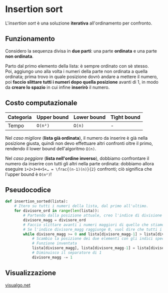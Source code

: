 # Insertion sort

L'_insertion sort_ è una soluzione **iterativa** all'ordinamento per confronto.

## Funzionamento

Considero la sequenza divisa in **due parti**: una parte **ordinata** e una parte **non ordinata**.

Parto dal primo elemento della lista: è sempre ordinato con sè stesso.  
Poi, aggiungo uno alla volta i numeri della parte non ordinata a quella ordinata; prima trovo in quale posizione dovrò andare a mettere il numero, poi **faccio slittare tutti i numeri dopo quella posizione** avanti di 1, in modo da **creare lo spazio** in cui infine **inserirò** il numero.

## Costo computazionale

| Categoria | Upper bound | Lower bound | Tight bound |
|-----------|-------------|-------------|-------------|
| Tempo | `O(n²)` | `Ω(n)` | - |

Nel _caso migliore_ (**lista già ordinata**), il numero da inserire è già nella posizione giusta, quindi non devo effettuare altri confronti oltre il primo, rendendo il lower bound dell'algoritmo `Ω(n)`.

Nel _caso peggiore_ (**lista nell'ordine inverso**), dobbiamo confrontare il numero da inserire con tutti gli altri nella parte ordinata: dobbiamo allora eseguire `1+2+3+4+5+… = \frac{(n-1)(n)}{2}` confronti; ciò significa che l'upper bound è `O(n²)`!

## Pseudocodice

```python
def insertion_sorted(lista):
    # Itero su tutti i numeri della lista, dal primo all'ultimo.
    for divisore_ord in range(len(lista)):
        # Partendo dalla posizione attuale, creo l'indice di divisione numeri ordinati maggiori e minori
        divisore_magg = divisore_ord
        # Faccio slittare avanti i numeri maggiori di quello che stiamo inserendo
        # Se l'indice divisore_magg raggiunge 0, vuol dire che tutti i numeri della lista sono maggiori del numero attuale 
        while divisore_magg >= 0 and lista[divisore_magg-1] > lista[divisore_magg]:
            # Scambio la posizione dei due elementi con gli indici specificati
            # Funzione inventata 
            lista[divisore_magg], lista[divisore_magg-1] = lista[divisore_magg-1], lista[divisore_magg]
            # Diminuisco il separatore di 1
            divisore_magg -= 1
```

## Visualizzazione

[visualgo.net](https://visualgo.net/bn/sorting)
